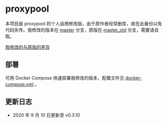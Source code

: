 # proxypool

本项目是 proxypool 的个人自用修改版，由于原作者经常删库，故在此备份以免代码失传。我修改的版本在 [master](https://github.com/ClarkeCheng/proxypool/tree/master) 分支，原版在 [master_old](https://github.com/ClarkeCheng/proxypool/tree/master_old) 分支，需要请自取。

[我修改的与原版的差异](https://github.com/ClarkeCheng/proxypool/compare/master_old...ClarkeCheng:master)

## 部署

可用 Docker Compose 快速部署我修改的版本，配置文件见 [docker-compose.yml](https://github.com/ClarkeCheng/proxypool/blob/master/docker-compose.yml) 。

## 更新日志

- 2020 年 9 月 10 日更新至 v0.3.10
